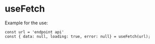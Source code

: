 # useFetch

Example for the use:
```
const url = 'endpoint api'
const { data: null, loading: true, error: null} = useFetch(url);
```